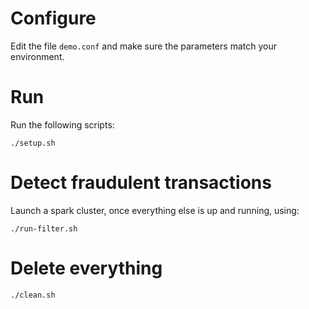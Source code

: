 # Configure
Edit the file `demo.conf` and make sure the parameters match your environment.

# Run
Run the following scripts:

    ./setup.sh

# Detect fraudulent transactions
Launch a spark cluster, once everything else is up and running, using:

    ./run-filter.sh

# Delete everything

    ./clean.sh

